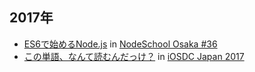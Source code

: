 ## 2017年

* [ES6で始めるNode.js](20170709-nodeschool-osaka-36.html) in [NodeSchool Osaka #36](https://nodejs.connpass.com/event/60303/)
* [この単語、なんて読むんだっけ？](20170916-iosdc-japan-2017.html) in [iOSDC Japan 2017](https://iosdc.jp/2017/)
